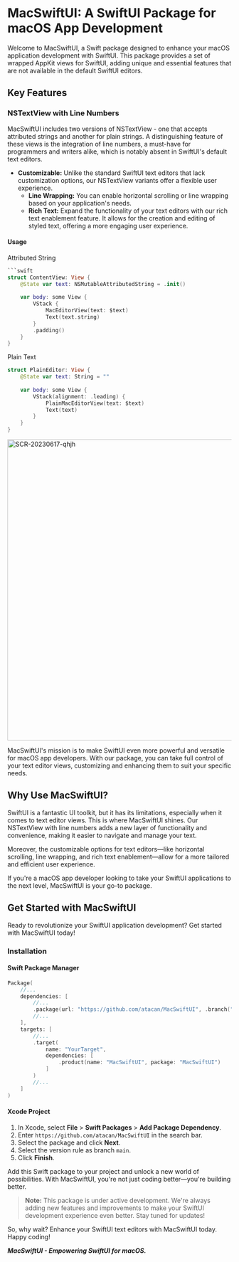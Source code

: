 # MacSwiftUI: A SwiftUI Package for macOS App Development

Welcome to MacSwiftUI, a Swift package designed to enhance your macOS application development with SwiftUI. This package provides a set of wrapped AppKit views for SwiftUI, adding unique and essential features that are not available in the default SwiftUI editors.

## Key Features
### **NSTextView with Line Numbers** 

MacSwiftUI includes two versions of NSTextView - one that accepts attributed strings and another for plain strings. A distinguishing feature of these views is the integration of line numbers, a must-have for programmers and writers alike, which is notably absent in SwiftUI's default text editors.

- **Customizable:** Unlike the standard SwiftUI text editors that lack customization options, our NSTextView variants offer a flexible user experience. 
    - **Line Wrapping:** You can enable horizontal scrolling or line wrapping based on your application's needs.
    - **Rich Text:** Expand the functionality of your text editors with our rich text enablement feature. It allows for the creation and editing of styled text, offering a more engaging user experience.

#### Usage
Attributed String
```swift
```swift
struct ContentView: View {
    @State var text: NSMutableAttributedString = .init()
    
    var body: some View {
        VStack {
            MacEditorView(text: $text)
            Text(text.string)
        }
        .padding()
    }
}
```
Plain Text
```swift
struct PlainEditor: View {
    @State var text: String = ""
    
    var body: some View {
        VStack(alignment: .leading) {
            PlainMacEditorView(text: $text)
            Text(text)  
        }
    }
}

```
<img width="677" alt="SCR-20230617-qhjh" src="https://github.com/atacan/MacSwiftUI/assets/765873/21f54800-ad5d-46fa-8e05-9b75596767dd">

MacSwiftUI's mission is to make SwiftUI even more powerful and versatile for macOS app developers. With our package, you can take full control of your text editor views, customizing and enhancing them to suit your specific needs.

## Why Use MacSwiftUI?

SwiftUI is a fantastic UI toolkit, but it has its limitations, especially when it comes to text editor views. This is where MacSwiftUI shines. Our NSTextView with line numbers adds a new layer of functionality and convenience, making it easier to navigate and manage your text. 

Moreover, the customizable options for text editors—like horizontal scrolling, line wrapping, and rich text enablement—allow for a more tailored and efficient user experience. 

If you're a macOS app developer looking to take your SwiftUI applications to the next level, MacSwiftUI is your go-to package.

## Get Started with MacSwiftUI

Ready to revolutionize your SwiftUI application development? Get started with MacSwiftUI today!

### Installation
#### Swift Package Manager
```swift
Package(
    //...
    dependencies: [
        //...
        .package(url: "https://github.com/atacan/MacSwiftUI", .branch("main"))
        //...
    ],
    targets: [
        //...
        .target(
            name: "YourTarget",
            dependencies: [
                .product(name: "MacSwiftUI", package: "MacSwiftUI")
            ]
        )
        //...
    ]
)
```
#### Xcode Project
1. In Xcode, select **File** > **Swift Packages** > **Add Package Dependency**.
1. Enter `https://github.com/atacan/MacSwiftUI` in the search bar.
1. Select the package and click **Next**.
1. Select the version rule as branch `main`.
1. Click **Finish**.

Add this Swift package to your project and unlock a new world of possibilities. With MacSwiftUI, you're not just coding better—you're building better.

> **Note:** This package is under active development. We're always adding new features and improvements to make your SwiftUI development experience even better. Stay tuned for updates!

So, why wait? Enhance your SwiftUI text editors with MacSwiftUI today. Happy coding!

_**MacSwiftUI - Empowering SwiftUI for macOS.**_

